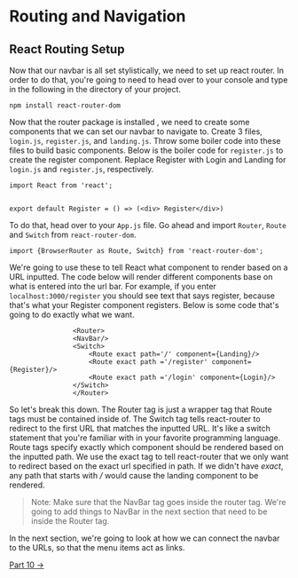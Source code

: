 # Routing and Navigation


## React Routing Setup

Now that our navbar is all set stylistically, we need to set up react router. In order to do that, you're going to need to head over to your console and type in the following in the directory of your project.

```
npm install react-router-dom
```

Now that the router package is installed , we need to create some components that we can set our navbar to navigate to. Create 3 files, `login.js`, `register.js`, and `landing.js`. Throw some boiler code into these files to build basic components. Below is the boiler code for `register.js` to create the register component. Replace Register with Login and Landing for `login.js` and `register.js`, respectively.

```
import React from 'react';


export default Register = () => (<div> Register</div>)
```

 To do that, head over to your `App.js` file. Go ahead and import `Router`, `Route` and `Switch` from `react-router-dom`.

```
import {BrowserRouter as Route, Switch} from 'react-router-dom';
```
We're going to use these to tell React what component to render based on a URL inputted. The code below will render different components base on what is entered into the url bar. For example, if you enter `localhost:3000/register` you should see text that says register, because that's what your Register component registers. Below is some code that's going to do exactly what we want.

```
                <Router>
                <NavBar/>
                <Switch>
                    <Route exact path='/' component={Landing}/>
                    <Route exact path ='/register' component={Register}/>
                    <Route exact path ='/login' component={Login}/>
                </Switch>
                </Router>
```
So let's break this down. The Router tag is just a wrapper tag that Route tags must be contained inside of. The Switch tag tells react-router to redirect to the first URL that matches the inputted URL. It's like a switch statement that you're familiar with in your favorite programming language. Route tags specify exactly which component should be rendered based on the inputted path. We use the exact tag to tell react-router that we only want to redirect based on the exact url specified in path. If we didn't have *exact*, any path that starts with */* would cause the landing component to be rendered.

> Note: Make sure that the NavBar tag goes inside the router tag. We're going to add things to NavBar in the next section that need to be inside the Router tag.

In the next section, we're going to look at how we can connect the navbar to the URLs, so that the menu items act as links.

[Part 10 ->](part10.html)